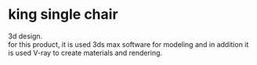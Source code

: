 # king single chair
3d design.  
for this product, it is used 3ds max software for modeling and in addition it is used V-ray to create materials and rendering.

